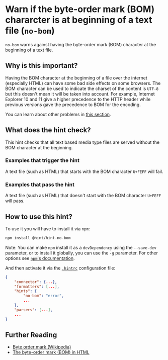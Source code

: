 # Warn if the byte-order mark (BOM) chararcter is at beginning of a text file (`no-bom`)

`no-bom` warns against having the byte-order mark (BOM) character at the
beginning of a text file.

## Why is this important?

Having the BOM character at the beginning of a file over the internet
(especially HTML) can have some bad side effects on some browsers.
The BOM character can be used to indicate the charset of the content
is `UTF-8` but this doesn't mean it will be taken into account. For
example, Internet Explorer 10 and 11 give a higher precedence to the
HTTP header while previous versions gave the precedence to BOM for the
encoding.

You can learn about other problems in [this section][bom problems].

## What does the hint check?

This hint checks that all text based media type files are served without
the BOM character at the beginning.

### Examples that **trigger** the hint

A text file (such as HTML) that starts with the BOM character `U+FEFF`
will fail.

### Examples that **pass** the hint

A text file (such as HTML) that doesn't start with the BOM character
`U+FEFF` will pass.

## How to use this hint?

To use it you will have to install it via `npm`:

```bash
npm install @hint/hint-no-bom
```

Note: You can make `npm` install it as a `devDependency` using the
`--save-dev` parameter, or to install it globally, you can use the
`-g` parameter. For other options see [`npm`'s
documentation](https://docs.npmjs.com/cli/install).

And then activate it via the [`.hintrc`][hintrc] configuration file:

```json
{
    "connector": {...},
    "formatters": [...],
    "hints": {
        "no-bom": "error",
        ...
    },
    "parsers": [...],
    ...
}
```

## Further Reading

* [Byte order mark (Wikipedia)][bom]
* [The byte-order mark (BOM) in HTML][bom in html]

<!-- Link labels: -->

[bom]: https://en.wikipedia.org/wiki/Byte_order_mark
[bom in html]: https://www.w3.org/International/questions/qa-byte-order-mark.en
[bom problems]: https://www.w3.org/International/questions/qa-byte-order-mark.en#problems
[hintrc]: https://webhint.io/docs/user-guide/further-configuration/hintrc-formats/
